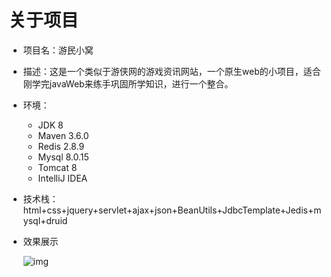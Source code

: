 # 关于项目

- 项目名：游民小窝

- 描述：这是一个类似于游侠网的游戏资讯网站，一个原生web的小项目，适合刚学完javaWeb来练手巩固所学知识，进行一个整合。

- 环境：
	- JDK 8
	- Maven 3.6.0
	- Redis  2.8.9
	- Mysql 8.0.15
	- Tomcat 8
	- IntelliJ IDEA
- 技术栈：html+css+jquery+servlet+ajax+json+BeanUtils+JdbcTemplate+Jedis+mysql+druid

- 效果展示

	![img](https://cdn.jsdelivr.net/gh/Iooooot/photos@master/project/image-20210403234350232.png)
